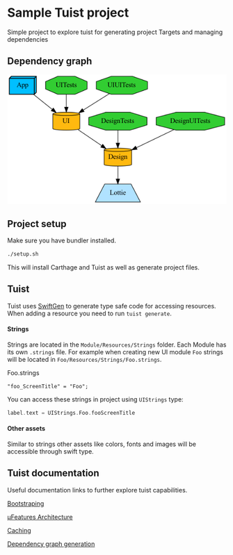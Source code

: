 # Sample Tuist project
Simple project to explore tuist for generating project Targets and managing dependencies

## Dependency graph
![Dependency Graph](./graph.png?raw=true "Dependency graph")

## Project setup

Make sure you have bundler installed.

```bash
./setup.sh
```

This will install Carthage and Tuist as well as generate project files.

## Tuist

Tuist uses [SwiftGen](https://github.com/SwiftGen/SwiftGen) to generate type safe code for accessing resources. When adding a resource you need to run `tuist generate`.

#### Strings

Strings are located in the `Module/Resources/Strings` folder. Each Module has its own `.strings` file. For example when creating new UI module `Foo` strings will be located in `Foo/Resources/Strings/Foo.strings`.


Foo.strings
```
"foo_ScreenTitle" = "Foo";
```

You can access these strings in project using `UIStrings` type:

```swift
label.text = UIStrings.Foo.fooScreenTitle
```

#### Other assets

Similar to strings other assets like colors, fonts and images will be accessible through swift type.

## Tuist documentation

Useful documentation links to further explore tuist capabilities.

[Bootstraping](https://docs.tuist.io/commands/scaffold)

[µFeatures Architecture](https://docs.tuist.io/building-at-scale/microfeatures)

[Caching](https://docs.tuist.io/building-at-scale/caching)

[Dependency graph generation](https://docs.tuist.io/commands/graph)
